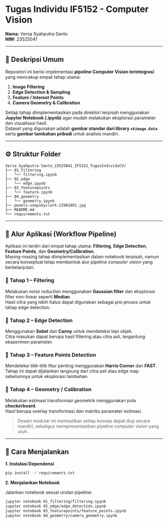 # Tugas Individu IF5152 - Computer Vision  
**Nama:** Versa Syahputra Santo  
**NIM:** 23525041

---

## 📘 Deskripsi Umum  
Repositori ini berisi implementasi **pipeline Computer Vision terintegrasi** yang mencakup empat tahap utama:  
1. **Image Filtering**  
2. **Edge Detection & Sampling**  
3. **Feature / Interest Points**  
4. **Camera Geometry & Calibration**  

Setiap tahap diimplementasikan pada direktori terpisah menggunakan **Jupyter Notebook (.ipynb)** agar mudah melakukan eksplorasi parameter dan visualisasi hasil.  
Dataset yang digunakan adalah **gambar standar dari library `skimage.data`** serta **gambar tambahan pribadi** untuk analisis mandiri.

---

## ⚙️ Struktur Folder  
```
Versa Syahputra Santo_23525041_IF5152_TugasIndividuCV/
├── 01_filtering
│   └── filtering.ipynb
├── 02_edge
│   └── edge.ipynb
├── 03_featurepoints
│   └── feature.ipynb
├── 04_geometry
│   └── geometry.ipynb
├── pexels-snapsbyclark-12981881.jpg
├── README.md
└── requirements.txt
```


---

## 🔄 Alur Aplikasi (Workflow Pipeline)

Aplikasi ini terdiri dari empat tahap utama: **Filtering**, **Edge Detection**, **Feature Points**, dan **Geometry/Calibration**.  
Masing-masing tahap diimplementasikan dalam notebook terpisah, namun secara konseptual tetap membentuk alur pipeline *computer vision* yang berkelanjutan.

### 🔹 Tahap 1 – Filtering
Melakukan *noise reduction* menggunakan **Gaussian filter** dan eksplorasi filter non-linear seperti **Median**.  
Hasil citra yang lebih halus dapat digunakan sebagai *pra-proses* untuk tahap edge detection.

### 🔹 Tahap 2 – Edge Detection
Menggunakan **Sobel** dan **Canny** untuk mendeteksi tepi objek.  
Citra masukan dapat berupa hasil filtering atau citra asli, tergantung eksperimen parameter.

### 🔹 Tahap 3 – Feature Points Detection
Mendeteksi titik-titik fitur penting menggunakan **Harris Corner** dan **FAST**.  
Tahap ini dapat dijalankan langsung dari citra asli atau edge map sebelumnya untuk eksplorasi tambahan.

### 🔹 Tahap 4 – Geometry / Calibration
Melakukan estimasi transformasi geometrik menggunakan pola **checkerboard**.  
Hasil berupa overlay transformasi dan matriks parameter estimasi.

> Desain modular ini memastikan setiap konsep dapat diuji secara mandiri, sekaligus merepresentasikan pipeline *computer vision* yang utuh.
---

## 🚀 Cara Menjalankan
**1. Instalasi Dependensi**

```bash
pip install -r requirements.txt
```

**2. Menjalankan Notebook**

Jalankan notebook sesuai urutan pipeline:
```bash
jupyter notebook 01_filtering/filtering.ipynb
jupyter notebook 02_edge/edge_detection.ipynb
jupyter notebook 03_featurepoints/feature_points.ipynb
jupyter notebook 04_geometry/camera_geometry.ipynb
```
